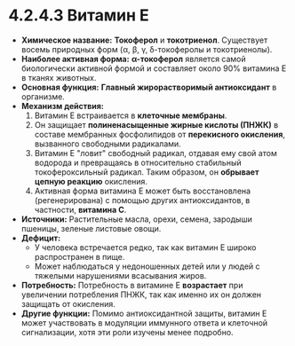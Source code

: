 # 4.2.4.3 Витамин E

*   **Химическое название:** **Токоферол** и **токотриенол**. Существует восемь природных форм (α, β, γ, δ-токоферолы и токотриенолы).
*   **Наиболее активная форма:** **α-токоферол** является самой биологически активной формой и составляет около 90% витамина Е в тканях животных.
*   **Основная функция:** **Главный жирорастворимый антиоксидант** в организме.
*   **Механизм действия:**
    1.  Витамин Е встраивается в **клеточные мембраны**.
    2.  Он защищает **полиненасыщенные жирные кислоты (ПНЖК)** в составе мембранных фосфолипидов от **перекисного окисления**, вызванного свободными радикалами.
    3.  Витамин Е "ловит" свободный радикал, отдавая ему свой атом водорода и превращаясь в относительно стабильный токофероксильный радикал. Таким образом, он **обрывает цепную реакцию** окисления.
    4.  Активная форма витамина Е может быть восстановлена (регенерирована) с помощью других антиоксидантов, в частности, **витамина С**.
*   **Источники:** Растительные масла, орехи, семена, зародыши пшеницы, зеленые листовые овощи.
*   **Дефицит:**
    *   У человека встречается редко, так как витамин Е широко распространен в пище.
    *   Может наблюдаться у недоношенных детей или у людей с тяжелыми нарушениями всасывания жиров.
*   **Потребность:** Потребность в витамине Е **возрастает** при увеличении потребления ПНЖК, так как именно их он должен защищать от окисления.
*   **Другие функции:** Помимо антиоксидантной защиты, витамин Е может участвовать в модуляции иммунного ответа и клеточной сигнализации, хотя эти роли изучены менее подробно.
